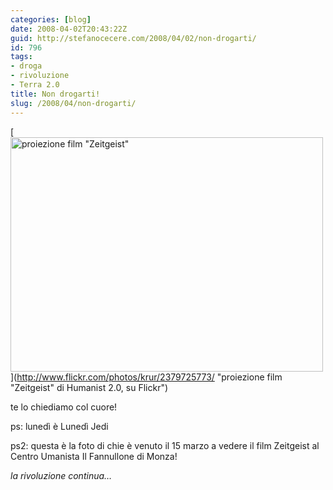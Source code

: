```yaml
---
categories: [blog]
date: 2008-04-02T20:43:22Z
guid: http://stefanocecere.com/2008/04/02/non-drogarti/
id: 796
tags:
- droga
- rivoluzione
- Terra 2.0
title: Non drogarti!
slug: /2008/04/non-drogarti/
---
```


[<img src="http://farm3.static.flickr.com/2204/2379725773_4b100ef67e.jpg" width="500" height="375" alt="proiezione film &quot;Zeitgeist&quot;" />](http://www.flickr.com/photos/krur/2379725773/ "proiezione film "Zeitgeist" di Humanist 2.0, su Flickr")

te lo chiediamo col cuore!

ps: lunedì è Lunedì Jedi
  
ps2: questa è la foto di chie è venuto il 15 marzo a vedere il film Zeitgeist al Centro Umanista Il Fannullone di Monza!
  
_la rivoluzione continua…_